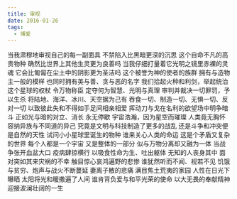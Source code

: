 ```yaml
---
title: 审视
date: 2016-01-26
tags:
  - 博爱
---
```


当我肃穆地审视自己的每一副面具
不禁陷入比黑暗更深的沉思<!--more-->
这个自命不凡的高贵物种
确然比世界上其他生灵更为良善吗
当我仔细打量着它光明之镜里赤裸的灵魂
它会比匍匐在尘土中的阴影更为圣洁吗
这个被誉为神的使者的族群
拥有与造物主一般的模样
也同时拥有美与善、贪与恶的名字
我们拾起火种和利剑，举起统治这个星球的权杖
令万物称臣
定夺何为智慧、光明与真理
审判并裁决一切罪罚，予以生杀
将陆地、海洋、冰川、天空据为己有
吞食一切、制造一切、无惧一切、反对一切
以致彼此失和不得如手足间相亲相爱
挥动刀与戈在名利的欲望场中明争暗斗
正如光与暗的对立、消长
永无停歇
宇宙浩瀚，因为星空而璀璨
人类竟无胸怀容纳异族与不同道的异己
究竟是文明与科技制造了更多的战乱
还是斗争和冲突便是自然的天性
试问小小星球里诞生的物种
谁来关心人类的命运
这是个矛盾又复杂的世界
每个人都是一个宇宙
又是整体的一部分
似与万物分离却又融为一体
当战争张开血盆大口
疫病肆掠横行
以吸食性命为生、吐出躯体
无知的人丧身其中
面对突如其来灾祸的不幸
触目惊心哀鸿遍野的悲惨
谁犹然听而不闻、视若不见
饥饿与贫穷、炮声与战火不断蔓延
妻离子散的悲痛
满目焦土荒夷的家园
人性在日光下曝晒
太阳将光和暖撒遍了人间
谁肯背负爱与和平光荣的使命
以大无畏的奉献精神
迎接波澜壮阔的一生
